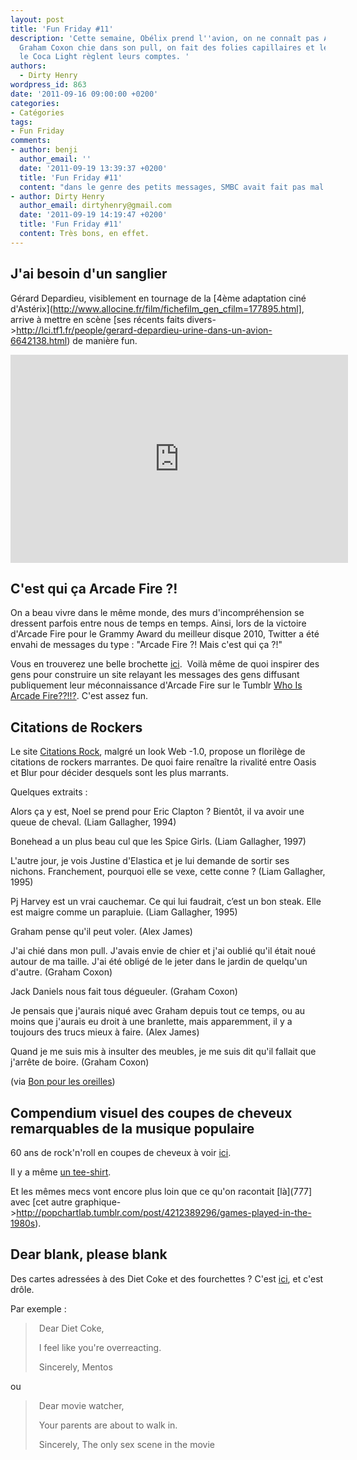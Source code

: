 ```yaml
---
layout: post
title: 'Fun Friday #11'
description: 'Cette semaine, Obélix prend l''avion, on ne connaît pas Arcade Fire,
  Graham Coxon chie dans son pull, on fait des folies capillaires et le Mentos et
  le Coca Light règlent leurs comptes. '
authors:
  - Dirty Henry
wordpress_id: 863
date: '2011-09-16 09:00:00 +0200'
categories:
- Catégories
tags:
- Fun Friday
comments:
- author: benji
  author_email: ''
  date: '2011-09-19 13:39:37 +0200'
  title: 'Fun Friday #11'
  content: "dans le genre des petits messages, SMBC avait fait pas mal:\r\nhttp://www.smbc-comics.com/index.php?db=comics&id=2347#comic\r\n\r\nhttp://www.smbc-comics.com/index.php?db=comics&id=2223#comic"
- author: Dirty Henry
  author_email: dirtyhenry@gmail.com
  date: '2011-09-19 14:19:47 +0200'
  title: 'Fun Friday #11'
  content: Très bons, en effet.
---
```

<h2>J'ai besoin d'un sanglier</h2>

Gérard Depardieu, visiblement en tournage de la [4ème adaptation ciné d'Astérix](http://www.allocine.fr/film/fichefilm_gen_cfilm=177895.html], arrive à mettre en scène [ses récents faits divers->http://lci.tf1.fr/people/gerard-depardieu-urine-dans-un-avion-6642138.html) de manière fun.

<iframe width="540" height="333" src="http://www.youtube.com/embed/L7estuFU6VU" frameborder="0" allowfullscreen></iframe>

<h2>C'est qui ça Arcade Fire ?!</h2>

On a beau vivre dans le même monde, des murs d'incompréhension se dressent parfois entre nous de temps en temps. Ainsi, lors de la victoire d'Arcade Fire pour le Grammy Award du meilleur disque 2010, Twitter a été envahi de messages du type : "Arcade Fire ?! Mais c'est qui ça ?!"

Vous en trouverez une belle brochette [ici](http://www.brooklynvegan.com/archives/2011/02/who_is_this_arc.html). 
Voilà même de quoi inspirer des gens pour construire un site relayant les messages des gens diffusant publiquement leur méconnaissance d'Arcade Fire sur le Tumblr [Who Is Arcade Fire??!!?](http://whoisarcadefire.tumblr.com/). C'est assez fun.

<h2>Citations de Rockers</h2>

Le site [Citations Rock](http://citations.rock.free.fr/), malgré un look Web -1.0, propose un florilège de citations de rockers marrantes. De quoi faire renaître la rivalité entre Oasis et Blur pour décider desquels sont les plus marrants.

Quelques extraits : 


<quote>Alors ça y est, Noel se prend pour Eric Clapton ? Bientôt, il va avoir une queue de cheval. (Liam Gallagher, 1994)</quote>



<quote>Bonehead a un plus beau cul que les Spice Girls. (Liam Gallagher, 1997)</quote>



<quote>L'autre jour, je vois Justine d'Elastica et je lui demande de sortir ses nichons. Franchement, pourquoi elle se vexe, cette conne ? (Liam Gallagher, 1995)</quote>



<quote>Pj Harvey est un vrai cauchemar. Ce qui lui faudrait, c’est un bon steak. Elle est maigre comme un parapluie. (Liam Gallagher, 1995)</quote>



<quote>Graham pense qu'il peut voler. (Alex James)</quote>



<quote>J'ai chié dans mon pull. J'avais envie de chier et j'ai oublié qu'il était noué autour de ma taille. J'ai été obligé de le jeter dans le jardin de quelqu'un d'autre. (Graham Coxon)</quote>



<quote>Jack Daniels nous fait tous dégueuler. (Graham Coxon)</quote>



<quote>Je pensais que j'aurais niqué avec Graham depuis tout ce temps, ou au moins que j'aurais eu droit à une branlette, mais apparemment, il y a toujours des trucs mieux à faire. (Alex James)</quote>



<quote>Quand je me suis mis à insulter des meubles, je me suis dit qu'il fallait que j'arrête de boire. (Graham Coxon)</quote>


(via [Bon pour les oreilles](http://www.bonpourlesoreilles.net/musique/2011/01/blah-blah-rock.html))

<h2>Compendium visuel des coupes de cheveux remarquables de la musique populaire</h2>

60 ans de rock'n'roll en coupes de cheveux à voir [ici](http://popchartlab.tumblr.com/post/3904085944/a-visual-compendium-of-notable-haircuts-in-popular).

Il y a même [un tee-shirt](http://popchartlab.tumblr.com/post/4346725536/rock-out-with-our-visual-compendium-of-notable).

Et les mêmes mecs vont encore plus loin que ce qu'on racontait [là](777] avec [cet autre graphique->http://popchartlab.tumblr.com/post/4212389296/games-played-in-the-1980s).

<h2>Dear blank, please blank</h2>

Des cartes adressées à des Diet Coke et des fourchettes ? C'est [ici](http://www.fubiz.net/2011/03/30/dear-blank-please-blank/), et c'est drôle.

Par exemple :

<blockquote style="padding-left: 20px">Dear Diet Coke,

I feel like you're overreacting.

Sincerely,
Mentos</blockquote>

ou

<blockquote style="padding-left: 20px">Dear movie watcher,

Your parents are about to walk in.

Sincerely,
The only sex scene in the movie</blockquote>

